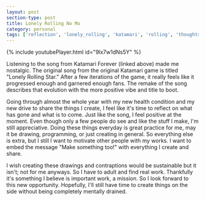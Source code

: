 ```yaml
---
layout: post
section-type: post
title: Lonely Rolling No Mo
category: personal
tags: ['reflection', 'lonely_rolling', 'katamari', 'rolling', 'thoughts', 'forever', 'soundtrack']
---
```

	
{% include youtubePlayer.html id="9lx7w1dNs5Y" %}

Listening to the song from Katamari Forever (linked above) made me nostalgic. The original song from the original Katamari game is titled "Lonely Rolling Star." After a few iterations of the game, it really feels like it progressed enough and garnered enough fans. The remake of the song describes that evolution with the more positive vibe and title to boot.

Going through almost the whole year with my new health condition and my new drive to share the things I create, I feel like it's time to reflect on what has gone and what is to come. Just like the song, I feel positive at the moment. Even though only a few people do see and like the stuff I make, I'm still appreciative. Doing these things everyday is great practice for me, may it be drawing, programming, or just creating in general. So everything else is extra, but I still I want to motivate other people with my works. I want to embed the message "Make something too!" with everything I create and share.

I wish creating these drawings and contraptions would be sustainable but it isn't; not for me anyways. So I have to adult and find real work. Thankfully it's something I believe is important work, a mission. So I look forward to this new opportunity. Hopefully, I'll still have time to create things on the side without being completely mentally drained.
